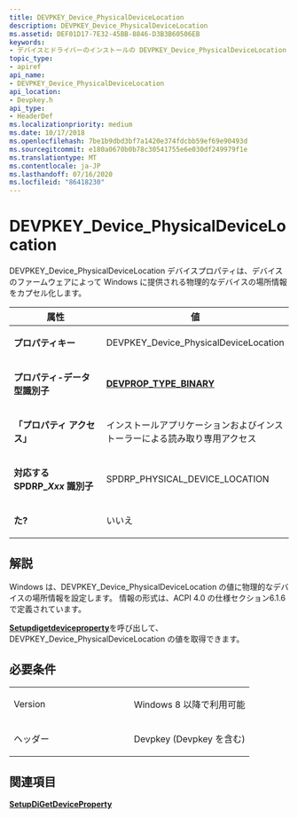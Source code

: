 ```yaml
---
title: DEVPKEY_Device_PhysicalDeviceLocation
description: DEVPKEY_Device_PhysicalDeviceLocation
ms.assetid: DEF01D17-7E32-45BB-8846-D3B3B60506EB
keywords:
- デバイスとドライバーのインストールの DEVPKEY_Device_PhysicalDeviceLocation
topic_type:
- apiref
api_name:
- DEVPKEY_Device_PhysicalDeviceLocation
api_location:
- Devpkey.h
api_type:
- HeaderDef
ms.localizationpriority: medium
ms.date: 10/17/2018
ms.openlocfilehash: 7be1b9dbd3bf7a1420e374fdcbb59ef69e90493d
ms.sourcegitcommit: e180a0670b0b78c30541755e6e030df249979f1e
ms.translationtype: MT
ms.contentlocale: ja-JP
ms.lasthandoff: 07/16/2020
ms.locfileid: "86418230"
---
```

# <a name="devpkey_device_physicaldevicelocation"></a>DEVPKEY_Device_PhysicalDeviceLocation


DEVPKEY_Device_PhysicalDeviceLocation デバイスプロパティは、デバイスのファームウェアによって Windows に提供される物理的なデバイスの場所情報をカプセル化します。

<table>
<colgroup>
<col width="50%" />
<col width="50%" />
</colgroup>
<thead>
<tr>
<th>属性</th>
<th>値</th>
</tr>
</thead>
<tbody>
<tr class="odd">
<td align="left"><p><strong>プロパティキー</strong></p></td>
<td align="left"><p>DEVPKEY_Device_PhysicalDeviceLocation</p></td>
</tr>
<tr class="even">
<td align="left"><p><strong>プロパティ-データ型識別子</strong></p></td>
<td align="left"><p><a href="devprop-type-string.md" data-raw-source="[&lt;strong&gt;DEVPROP_TYPE_BINARY&lt;/strong&gt;](devprop-type-string.md)"><strong>DEVPROP_TYPE_BINARY</strong></a></p></td>
</tr>
<tr class="odd">
<td align="left"><p><strong>「プロパティ アクセス」</strong></p></td>
<td align="left"><p>インストールアプリケーションおよびインストーラーによる読み取り専用アクセス</p></td>
</tr>
<tr class="even">
<td align="left"><p><strong>対応する SPDRP_<em>Xxx</em> </strong> <strong>識別子</strong></p></td>
<td align="left"><p>SPDRP_PHYSICAL_DEVICE_LOCATION</p></td>
</tr>
<tr class="odd">
<td align="left"><p><strong>た?</strong></p></td>
<td align="left"><p>いいえ</p></td>
</tr>
</tbody>
</table>

 

<a name="remarks"></a>解説
-------

Windows は、DEVPKEY_Device_PhysicalDeviceLocation の値に物理的なデバイスの場所情報を設定します。 情報の形式は、ACPI 4.0 の仕様セクション6.1.6 で定義されています。

[**Setupdigetdeviceproperty**](https://docs.microsoft.com/windows/desktop/api/setupapi/nf-setupapi-setupdigetdevicepropertyw)を呼び出して、DEVPKEY_Device_PhysicalDeviceLocation の値を取得できます。

<a name="requirements"></a>必要条件
------------

<table>
<colgroup>
<col width="50%" />
<col width="50%" />
</colgroup>
<tbody>
<tr class="odd">
<td align="left"><p>Version</p></td>
<td align="left"><p>Windows 8 以降で利用可能</p></td>
</tr>
<tr class="even">
<td align="left"><p>ヘッダー</p></td>
<td align="left">Devpkey (Devpkey を含む)</td>
</tr>
</tbody>
</table>

## <a name="see-also"></a>関連項目


[**SetupDiGetDeviceProperty**](https://docs.microsoft.com/windows/desktop/api/setupapi/nf-setupapi-setupdigetdevicepropertyw)

 

 






